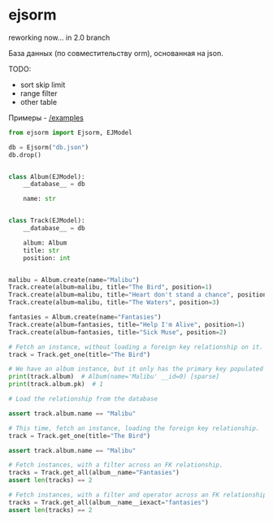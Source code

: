 # ejsorm

reworking now... in 2.0 branch

База данных (по совместительству orm), основанная на json.


TODO:
- sort skip limit
- range filter
- other table


Примеры - [/examples](https://github.com/kesha1225/ejsorm/tree/master/examples)

```python
from ejsorm import Ejsorm, EJModel

db = Ejsorm("db.json")
db.drop()


class Album(EJModel):
    __database__ = db

    name: str


class Track(EJModel):
    __database__ = db

    album: Album
    title: str
    position: int


malibu = Album.create(name="Malibu")
Track.create(album=malibu, title="The Bird", position=1)
Track.create(album=malibu, title="Heart don't stand a chance", position=2)
Track.create(album=malibu, title="The Waters", position=3)

fantasies = Album.create(name="Fantasies")
Track.create(album=fantasies, title="Help I'm Alive", position=1)
Track.create(album=fantasies, title="Sick Muse", position=2)

# Fetch an instance, without loading a foreign key relationship on it.
track = Track.get_one(title="The Bird")

# We have an album instance, but it only has the primary key populated
print(track.album)  # Album(name='Malibu' __id=0) [sparse]
print(track.album.pk)  # 1

# Load the relationship from the database

assert track.album.name == "Malibu"

# This time, fetch an instance, loading the foreign key relationship.
track = Track.get_one(title="The Bird")

assert track.album.name == "Malibu"

# Fetch instances, with a filter across an FK relationship.
tracks = Track.get_all(album__name="Fantasies")
assert len(tracks) == 2

# Fetch instances, with a filter and operator across an FK relationship.
tracks = Track.get_all(album__name__iexact="fantasies")
assert len(tracks) == 2

```
